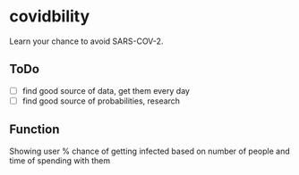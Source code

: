 # covidbility

Learn your chance to avoid SARS-COV-2.

## ToDo
- [ ] find good source of data, get them every day
- [ ] find good source of probabilities, research

## Function

Showing user % chance of getting infected based on number of people and time of spending with them


